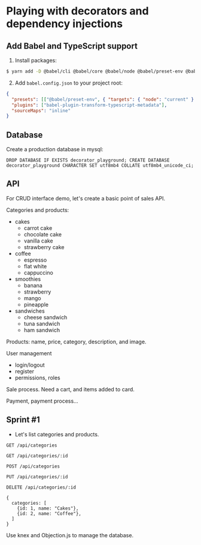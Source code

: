 # Playing with decorators and dependency injections

## Add Babel and TypeScript support

1. Install packages:

```bash
$ yarn add -D @babel/cli @babel/core @babel/node @babel/preset-env @babel/preset-typescript babel-watch babel-plugin-transform-typescript-metadata
```

2. Add `babel.config.json` to your project root:

```json
{
  "presets": [["@babel/preset-env", { "targets": { "node": "current" } }], ["@babel/preset-typescript"]],
  "plugins": ["babel-plugin-transform-typescript-metadata"],
  "sourceMaps": "inline"
}
```

## Database

Create a production database in mysql:

```mysql
DROP DATABASE IF EXISTS decorator_playground; CREATE DATABASE decorator_playground CHARACTER SET utf8mb4 COLLATE utf8mb4_unicode_ci;
```

## API

For CRUD interface demo, let's create a basic point of sales API.

Categories and products:
- cakes
  - carrot cake
  - chocolate cake
  - vanilla cake
  - strawberry cake
- coffee
  - espresso
  - flat white
  - cappuccino
- smoothies
  - banana
  - strawberry
  - mango
  - pineapple
- sandwiches
  - cheese sandwich
  - tuna sandwich
  - ham sandwich

Products: name, price, category, description, and image.

User management
- login/logout
- register
- permissions, roles

Sale process. Need a cart, and items added to card.

Payment, payment process...

## Sprint #1

- Let's list categories and products.

```
GET /api/categories
```

```
GET /api/categories/:id
```

```
POST /api/categories
```

```
PUT /api/categories/:id
```

```
DELETE /api/categories/:id
```

```
{
  categories: [
    {id: 1, name: "Cakes"},
    {id: 2, name: "Coffee"},
  ]
}
```

Use knex and Objection.js to manage the database.

